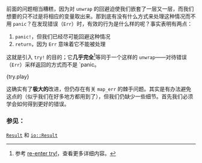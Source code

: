 前面的问题相当糟糕，因为对 `unwrap` 的回避迫使我们嵌套了一层又一层，而我们想要的只不过是将相应的变量取出来。那到底有没有什么方式来处理这种情况而不用 `panic`？在发现错误（`Err`）时，有效的行为是什么样的呢？事实表明有两点：

1. `panic!`，但我们已经尽可能回避这种情况
2. `return`，因为 `Err` 意味着它不能被处理

这就是引入 `try!` 的目的；它**几乎完全**[^1]等同于一个这样的 `unwrap`——对待错误（`Err`）采样返回的方式而不是 `panic。

{try.play}

这确实有了**极大的**改进，但仍存在有关 `map_err` 的棘手问题。其实是有办法避免这点的（似乎我们在好多地方都用到了），但我们仍缺少一些细节。首先我们必须学会如何得到更好的错误。
[^1]: 参考 [re-enter try!][re_enter_try]，查看更多详细内容。

### 参见：

[`Result`][result] 和 [`io::Result`][io_result]

[result]: http://doc.rust-lang.org/std/result/enum.Result.html
[io_result]: http://doc.rust-lang.org/std/io/type.Result.html
[re_enter_try]: ../../error/reenter_try.html
